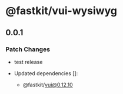 # @fastkit/vui-wysiwyg

## 0.0.1

### Patch Changes

- test release

- Updated dependencies []:
  - @fastkit/vui@0.12.10
